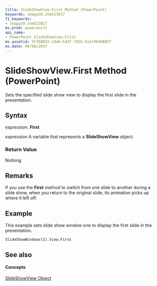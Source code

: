 ```yaml
---
title: SlideShowView.First Method (PowerPoint)
keywords: vbapp10.chm513017
f1_keywords:
- vbapp10.chm513017
ms.prod: powerpoint
api_name:
- PowerPoint.SlideShowView.First
ms.assetid: 5f360832-2deb-b3df-7b55-5a3c964d0057
ms.date: 06/08/2017
---
```



# SlideShowView.First Method (PowerPoint)

Sets the specified slide show view to display the first slide in the presentation.


## Syntax

 _expression_. **First**

 _expression_ A variable that represents a **SlideShowView** object.


### Return Value

Nothing


## Remarks

If you use the  **First** method to switch from one slide to another during a slide show, when you return to the original slide, its animation picks up where it left off.


## Example

This example sets slide show window one to display the first slide in the presentation.


```
SlideShowWindows(1).View.First
```


## See also


#### Concepts


[SlideShowView Object](PowerPoint.SlideShowView.md)

